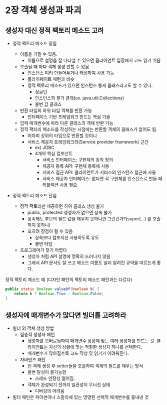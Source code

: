 # 2장 객체 생성과 파괴

## 생성자 대신 정적 팩토리 메소드 고려
- 정적 팩토리 메소드 장점
  - 이름을 가질 수 있음.
    - 이름으로 설명을 잘 나타낼 수 있으면 클라이언트 입장에서 코드 읽기 쉬움
  - 호출될 때 마다 객체 생성 안할 수 있음.
    - 인스턴스 미리 만들어두거나 캐싱하여 사용 가능
    - 플라이웨이트 패턴과 비슷
    - 정적 팩토리 메소드가 있으면 인스턴스 통제 클래스라고도 할 수 있다. 
      - 싱글턴
      - 인스턴스화 불가 클래(ex. java.util.Collections)
      - 불변 값 클래스
  - 반환 타입의 하위 타입 객체를 반환 가능
    - 인터페이스 기반 프레임워크 만드는 핵심 기술
  - 입력 매개변수에 따라 다른 클래스의 객체 반환 가능
  - 정적 팩터리 메소드를 작성하는 시점에는 반환할 객체의 클래스가 없어도 됨.
    - 어차피 상위의 타입으로 반환할 것이니
    - 서비스 제공자 프레임워크의(Service provider framework) 근간
      - ex) JDBC
      - 4개의 핵심 컴포넌트
        - 서비스 인터페이스: 구현체의 동작 정의
        - 제공자 등록 API: 구현체 등록에 사용
        - 서비스 접근 API: 클라이언트가 서비스의 인스턴스 접근에 사용
        - 서비스 제공자 인터페이스: 없다면 각 구현체를 인스턴스로 만들 때 리플렉션 사용 필요
          
- 정적 팩토리 메소드 단점
  - 정적 팩토리만 제공하면 하위 클래스 생성 불가
    - public, protected 생성자가 없으면 상속 불가
    - 상속해도 부모의 필드 값을 채우지 못하니깐 그런건가?(super(...) 를 호출하지 못하니)
    - 오히려 장점이 될 수 있음
      - 상속보다 컴포지션 사용하도록 유도
      - 불변 타입
  - 프로그래머가 찾기 어렵다
    - 생성자 처럼 API 설명에 명확히 드러나지 않음
    - 그래서 API 문서도 잘 쓰고 메소드 이름도 널리 알려진 규약을 따르는게 좋다.

정적 팩토리 메소드 예 (디자인 패턴의 팩토리 메소드 패턴과는 다르다)
```java
public static Boolean valueOf(boolean b) {
    return b ? Boolean.True : Boolean.False;
}
```

## 생성자에 매개변수가 많다면 빌더를 고려하라
- 빌더 외 객체 생성 방법
  - 점층적 생성자 패턴
    - 생성자를 오버로딩하여 매개변수 상황에 맞는 여러 생성자를 만드는 것. 클라이언트는 자신의 상황에 맞는 적절한 생성자 하나를 선택한다.
    - 매개변수가 많아질수록 코드 작성 및 읽기가 어려워진다. 
  - 자바빈즈 패턴
    - 빈 객체 생성 후 setter들을 호출하여 객체의 필드를 채우는 방식
    - 불변 달성이 불가능함
      - 스레드 안정성 떨어짐. 
    - 객체가 완성되기 전까지 일관성이 무너진 상태
      - 디버깅의 어려움
- 빌더 패턴은 파이썬이나 스칼라에 있는 명명된 선택적 매개변수를 흉내낸 것